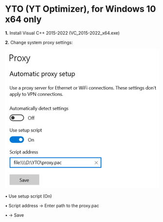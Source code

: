 # YTO (YT Optimizer), for Windows 10 x64 only

**1.** Install Visual C++ 2015-2022 (VC_2015-2022_x64.exe)

**2.** Change system proxy settings:

![img.png](img.png)

• Use setup script (On)

• Script address -> Enter path to the proxy.pac

•                -> Save
